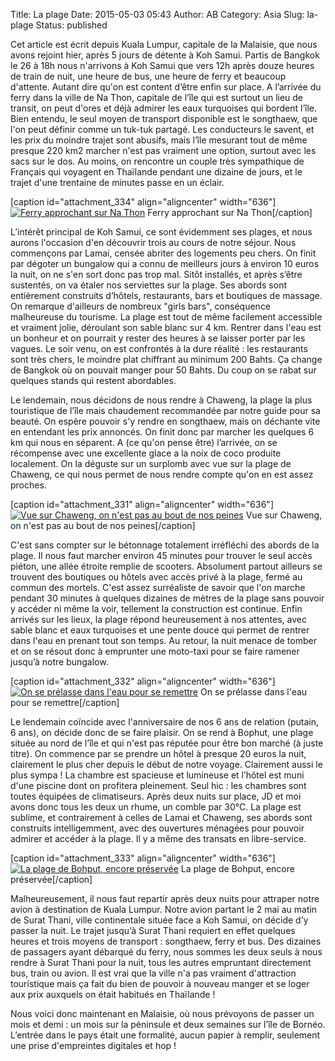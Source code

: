 Title: La plage
Date: 2015-05-03 05:43
Author: AB
Category: Asia
Slug: la-plage
Status: published

Cet article est écrit depuis Kuala Lumpur, capitale de la Malaisie, que
nous avons rejoint hier, après 5 jours de détente à Koh Samui. Partis de
Bangkok le 26 à 18h nous n'arrivons à Koh Samui que vers 12h après douze
heures de train de nuit, une heure de bus, une heure de ferry et
beaucoup d'attente. Autant dire qu'on est content d’être enfin sur
place. A l’arrivée du ferry dans la ville de Na Thon, capitale de l’île
qui est surtout un lieu de transit, on peut d'ores et déjà admirer les
eaux turquoises qui bordent l’île. Bien entendu, le seul moyen de
transport disponible est le songthaew, que l'on peut définir comme un
tuk-tuk partagé. Les conducteurs le savent, et les prix du moindre
trajet sont abusifs, mais l’île mesurant tout de même presque 220 km2
marcher n'est pas vraiment une option, surtout avec les sacs sur le dos.
Au moins, on rencontre un couple très sympathique de Français qui
voyagent en Thaïlande pendant une dizaine de jours, et le trajet d'une
trentaine de minutes passe en un éclair.

<!-- PELICAN_END_SUMMARY -->

[caption id="attachment\_334" align="aligncenter" width="636"][![Ferry
approchant sur Na
Thon](https://astridetjdenasie.files.wordpress.com/2015/05/sam_5382.jpg?w=636)](https://astridetjdenasie.files.wordpress.com/2015/05/sam_5382.jpg)
Ferry approchant sur Na Thon[/caption]

L’intérêt principal de Koh Samui, ce sont évidemment ses plages, et nous
aurons l'occasion d'en découvrir trois au cours de notre séjour. Nous
commençons par Lamai, censée abriter des logements peu chers. On finit
par dégoter un bungalow qui a connu de meilleurs jours à environ 10
euros la nuit, on ne s'en sort donc pas trop mal. Sitôt installés, et
après s’être sustentés, on va étaler nos serviettes sur la plage. Ses
abords sont entièrement construits d’hôtels, restaurants, bars et
boutiques de massage. On remarque d'ailleurs de nombreux "girls bars",
conséquence malheureuse du tourisme. La plage est tout de même
facilement accessible et vraiment jolie, déroulant son sable blanc sur 4
km. Rentrer dans l'eau est un bonheur et on pourrait y rester des
heures à se laisser porter par les vagues. Le soir venu, on est
confrontés à la dure réalité : les restaurants sont très chers, le
moindre plat chiffrant au minimum 200 Bahts. Ça change de Bangkok où on
pouvait manger pour 50 Bahts. Du coup on se rabat sur quelques stands
qui restent abordables.

Le lendemain, nous décidons de nous rendre à Chaweng, la plage la plus
touristique de l’île mais chaudement recommandée par notre guide pour sa
beauté. On espère pouvoir s'y rendre en songthaew, mais on déchante vite
en entendant les prix annoncés. On finit donc par marcher les quelques 6
km qui nous en séparent. A (ce qu'on pense être) l’arrivée, on se
récompense avec une excellente glace a la noix de coco produite
localement. On la déguste sur un surplomb avec vue sur la plage de
Chaweng, ce qui nous permet de nous rendre compte qu'on en est assez
proches.

[caption id="attachment\_331" align="aligncenter" width="636"][![Vue sur
Chaweng, on n'est pas au bout de nos
peines](https://astridetjdenasie.files.wordpress.com/2015/05/sam_5330.jpg?w=636)](https://astridetjdenasie.files.wordpress.com/2015/05/sam_5330.jpg)
Vue sur Chaweng, on n'est pas au bout de nos peines[/caption]

C'est sans compter sur le bétonnage totalement irréfléchi des abords de
la plage. Il nous faut marcher environ 45 minutes pour trouver le seul
accès piéton, une allée étroite remplie de scooters. Absolument partout
ailleurs se trouvent des boutiques ou hôtels avec accès privé à la
plage, fermé au commun des mortels. C'est assez surréaliste de savoir
que l'on marche pendant 30 minutes à quelques dizaines de mètres de la
plage sans pouvoir y accéder ni même la voir, tellement la construction
est continue. Enfin arrivés sur les lieux, la plage répond heureusement
à nos attentes, avec sable blanc et eaux turquoises et une pente douce
qui permet de rentrer dans l'eau en prenant tout son temps. Au retour,
la nuit menace de tomber et on se résout donc à emprunter une moto-taxi
pour se faire ramener jusqu’à notre bungalow.

[caption id="attachment\_332" align="aligncenter" width="636"][![On se
prélasse dans l'eau pour se
remettre](https://astridetjdenasie.files.wordpress.com/2015/05/sam_5356.jpg?w=636)](https://astridetjdenasie.files.wordpress.com/2015/05/sam_5356.jpg)
On se prélasse dans l'eau pour se remettre[/caption]

Le lendemain coïncide avec l'anniversaire de nos 6 ans de relation
(putain, 6 ans), on décide donc de se faire plaisir. On se rend à
Bophut, une plage située au nord de l’île et qui n'est pas réputée pour
être bon marché (à juste titre). On commence par se prendre un hôtel à
presque 20 euros la nuit, clairement le plus cher depuis le début de
notre voyage. Clairement aussi le plus sympa ! La chambre est spacieuse
et lumineuse et l’hôtel est muni d'une piscine dont on profitera
pleinement. Seul hic : les chambres sont toutes équipées de
climatiseurs. Après deux nuits sur place, JD et moi avons donc tous les
deux un rhume, un comble par 30°C. La plage est sublime, et
contrairement à celles de Lamai et Chaweng, ses abords sont construits
intelligemment, avec des ouvertures ménagées pour pouvoir admirer et
accéder à la plage. Il y a même des transats en libre-service.

[caption id="attachment\_333" align="aligncenter" width="636"][![La
plage de Bohput, encore
préservée](https://astridetjdenasie.files.wordpress.com/2015/05/sam_5378.jpg?w=636)](https://astridetjdenasie.files.wordpress.com/2015/05/sam_5378.jpg)
La plage de Bohput, encore préservée[/caption]

Malheureusement, il nous faut repartir après deux nuits pour attraper
notre avion à destination de Kuala Lumpur. Notre avion partant le 2 mai
au matin de Surat Thani, ville continentale située face a Koh Samui, on
décide d'y passer la nuit. Le trajet jusqu’à Surat Thani requiert en
effet quelques heures et trois moyens de transport : songthaew, ferry et
bus. Des dizaines de passagers ayant débarqué du ferry, nous sommes les
deux seuls à nous rendre à Surat Thani pour la nuit, tous les autres
empruntant directement bus, train ou avion. Il est vrai que la ville n'a
pas vraiment d'attraction touristique mais ça fait du bien de pouvoir à
nouveau manger et se loger aux prix auxquels on était habitués en
Thaïlande !

Nous voici donc maintenant en Malaisie, où nous prévoyons de passer un
mois et demi : un mois sur la péninsule et deux semaines sur l’île de
Bornéo. L’entrée dans le pays était une formalité, aucun papier à
remplir, seulement une prise d'empreintes digitales et hop !

